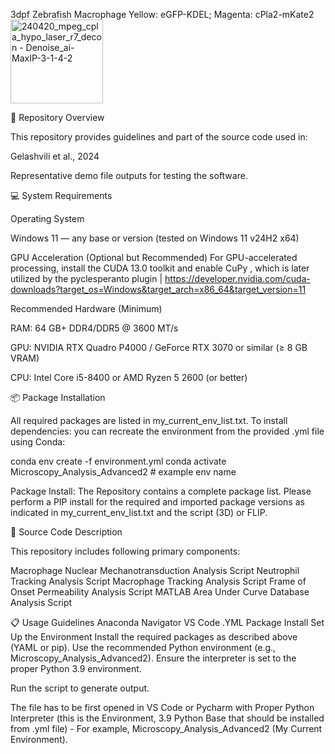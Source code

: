 3dpf Zebrafish Macrophage
Yellow: eGFP-KDEL; Magenta: cPla2-mKate2
<img width="148" height="134" alt="240420_mpeg_cpla_hypo_laser_r7_decon - Denoise_ai-MaxIP-3-1-4-2" src="https://github.com/user-attachments/assets/226dab50-f53e-44fa-98c0-c11845f475fe" />






🧭 Repository Overview

This repository provides guidelines and part of the source code used in:

Gelashvili et al., 2024

Representative demo file outputs for testing the software.


💻 System Requirements

Operating System

Windows 11 — any base or version (tested on Windows 11 v24H2 x64)

GPU Acceleration (Optional but Recommended) For GPU-accelerated processing, install the CUDA 13.0 toolkit and enable CuPy , which is later utilized by the pyclesperanto plugin | https://developer.nvidia.com/cuda-downloads?target_os=Windows&target_arch=x86_64&target_version=11

Recommended Hardware (Minimum)

RAM: 64 GB+ DDR4/DDR5 @ 3600 MT/s

GPU: NVIDIA RTX Quadro P4000 / GeForce RTX 3070 or similar (≥ 8 GB VRAM)

CPU: Intel Core i5-8400 or AMD Ryzen 5 2600 (or better)

📦 Package Installation

All required packages are listed in my_current_env_list.txt. To install dependencies: you can recreate the environment from the provided .yml file using Conda:

conda env create -f environment.yml conda activate Microscopy_Analysis_Advanced2 # example env name


Package Install: The Repository contains a complete package list. Please perform a PIP install for the required and imported package versions as indicated in my_current_env_list.txt and the script (3D) or FLIP.

🧰 Source Code Description

This repository includes following primary components:

Macrophage Nuclear Mechanotransduction Analysis Script
Neutrophil Tracking Analysis Script 
Macrophage Tracking Analysis Script
Frame of Onset Permeability Analysis Script
MATLAB Area Under Curve Database Analysis Script


📋 Usage Guidelines
Anaconda Navigator
VS Code
.YML Package Install
Set Up the Environment
Install the required packages as described above (YAML or pip).
Use the recommended Python environment (e.g., Microscopy_Analysis_Advanced2).
Ensure the interpreter is set to the proper Python 3.9 environment.

Run the script to generate output.

The file has to be first opened in VS Code or Pycharm with Proper Python Interpreter (this is the Environment, 3.9 Python Base that should be installed from .yml file) - For example, Microscopy_Analysis_Advanced2 (My Current Environment).
